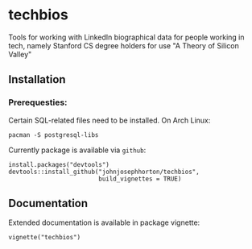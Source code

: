 # techbios

Tools for working with LinkedIn biographical data for people working in tech, namely Stanford CS degree holders for use "A Theory of Silicon Valley"

## Installation

### Prerequesties:

Certain SQL-related files need to be installed. On Arch Linux:

```
pacman -S postgresql-libs
```

Currently package is available via `github`:

```{r}
install.packages("devtools")
devtools::install_github("johnjosephhorton/techbios",
                         build_vignettes = TRUE)
```

## Documentation

Extended documentation is available in package vignette:

```{r}
vignette("techbios")
```
